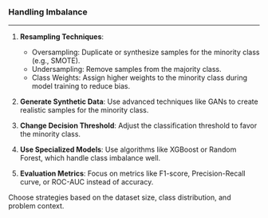 ### Handling Imbalance

---

1. **Resampling Techniques**:

   - Oversampling: Duplicate or synthesize samples for the minority class (e.g., SMOTE).
   - Undersampling: Remove samples from the majority class.
   - Class Weights: Assign higher weights to the minority class during model training to reduce bias.

2. **Generate Synthetic Data**: Use advanced techniques like GANs to create realistic samples for the minority class.

3. **Change Decision Threshold**: Adjust the classification threshold to favor the minority class.

4. **Use Specialized Models**: Use algorithms like XGBoost or Random Forest, which handle class imbalance well.

5. **Evaluation Metrics**: Focus on metrics like F1-score, Precision-Recall curve, or ROC-AUC instead of accuracy.

Choose strategies based on the dataset size, class distribution, and problem context.